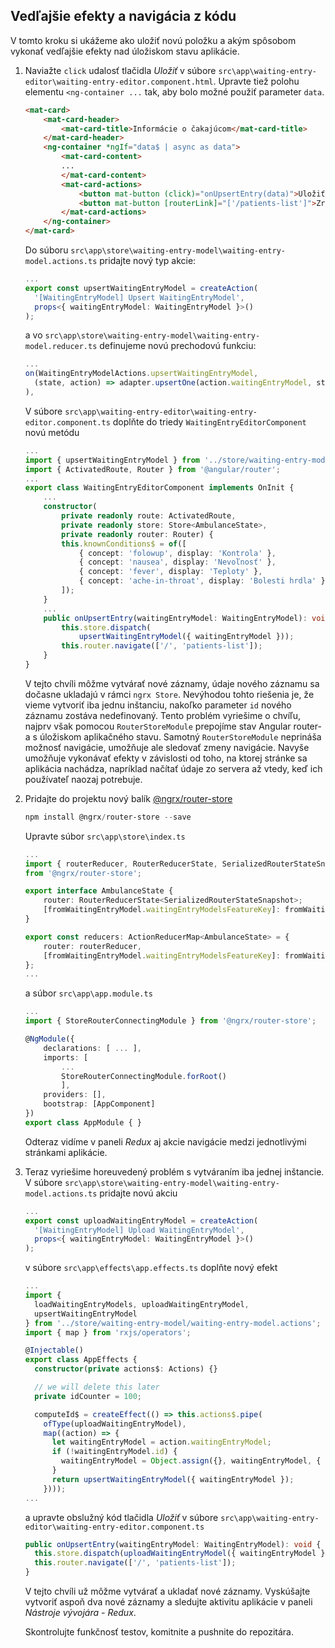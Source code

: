 ## Vedľajšie efekty a navigácia z kódu

V tomto kroku si ukážeme ako uložiť novú položku a akým spôsobom vykonať vedľajšie
efekty nad úložiskom stavu aplikácie.

1.  Naviažte `click` udalosť tlačidla _Uložiť_ v súbore `src\app\waiting-entry-editor\waiting-entry-editor.component.html`.
    Upravte tiež polohu elementu `<ng-container ...` tak, aby bolo možné použiť parameter `data`.

    ```html
    <mat-card>
        <mat-card-header>
            <mat-card-title>Informácie o čakajúcom</mat-card-title>
        </mat-card-header>
        <ng-container *ngIf="data$ | async as data">
            <mat-card-content>
            ...
            </mat-card-content>
            <mat-card-actions>
                <button mat-button (click)="onUpsertEntry(data)">Uložiť</button>
                <button mat-button [routerLink]="['/patients-list']">Zrušiť</button>
            </mat-card-actions>
        </ng-container>
    </mat-card>
    ```
    
    Do súboru `src\app\store\waiting-entry-model\waiting-entry-model.actions.ts` pridajte nový typ akcie:
    ```ts
    ...
    export const upsertWaitingEntryModel = createAction(
      '[WaitingEntryModel] Upsert WaitingEntryModel',
      props<{ waitingEntryModel: WaitingEntryModel }>()
    );
    ```
     
    a vo `src\app\store\waiting-entry-model\waiting-entry-model.reducer.ts` definujeme novú prechodovú funkciu:
    ```ts
    ...
    on(WaitingEntryModelActions.upsertWaitingEntryModel,
      (state, action) => adapter.upsertOne(action.waitingEntryModel, state)
    ),
    ```

    V súbore `src\app\waiting-entry-editor\waiting-entry-editor.component.ts` doplňte do triedy `WaitingEntryEditorComponent` novú metódu

    ```ts
    ...
    import { upsertWaitingEntryModel } from '../store/waiting-entry-model/waiting-entry-model.actions';
    import { ActivatedRoute, Router } from '@angular/router';
    ...
    export class WaitingEntryEditorComponent implements OnInit {
        ...
        constructor(
            private readonly route: ActivatedRoute,
            private readonly store: Store<AmbulanceState>,
            private readonly router: Router) {
            this.knownConditions$ = of([
                { concept: 'folowup', display: 'Kontrola' },
                { concept: 'nausea', display: 'Nevoľnosť' },
                { concept: 'fever', display: 'Teploty' },
                { concept: 'ache-in-throat', display: 'Bolesti hrdla' }
            ]);
        }
        ...
        public onUpsertEntry(waitingEntryModel: WaitingEntryModel): void {
            this.store.dispatch(
                upsertWaitingEntryModel({ waitingEntryModel }));
            this.router.navigate(['/', 'patients-list']);
        }
    }
    ```

    V tejto chvíli môžme vytvárať nové záznamy, údaje nového záznamu sa dočasne 
    ukladajú v rámci `ngrx Store`. Nevýhodou tohto riešenia je,
    že vieme vytvoriť iba jednu inštanciu, nakoľko parameter `id` nového záznamu
    zostáva nedefinovaný. Tento problém vyriešime o chvíľu, najprv však pomocou 
    `RouterStoreModule` prepojíme stav Angular router-a s úložiskom aplikačného stavu.
    Samotný `RouterStoreModule` neprináša možnosť navigácie, umožňuje ale sledovať
    zmeny navigácie.
    Navyše umožňuje vykonávať efekty v závislosti od toho, na ktorej stránke sa aplikácia
    nachádza, napríklad načítať údaje zo servera až vtedy, keď ich používateľ naozaj
    potrebuje.

2. Pridajte do projektu nový balík [@ngrx/router-store](https://ngrx.io/guide/router-store)

    ```powershell
    npm install @ngrx/router-store --save
    ```

    Upravte súbor `src\app\store\index.ts`

    ```ts
    ...
    import { routerReducer, RouterReducerState, SerializedRouterStateSnapshot }
    from '@ngrx/router-store';

    export interface AmbulanceState {
        router: RouterReducerState<SerializedRouterStateSnapshot>;
        [fromWaitingEntryModel.waitingEntryModelsFeatureKey]: fromWaitingEntryModel.State; 
    }

    export const reducers: ActionReducerMap<AmbulanceState> = {
        router: routerReducer,
        [fromWaitingEntryModel.waitingEntryModelsFeatureKey]: fromWaitingEntryModel.reducer
    };
    ...
    ```

    a súbor `src\app\app.module.ts`

    ```ts
    ...
    import { StoreRouterConnectingModule } from '@ngrx/router-store';

    @NgModule({
        declarations: [ ... ],
        imports: [
            ...
            StoreRouterConnectingModule.forRoot()
            ],
        providers: [],
        bootstrap: [AppComponent]
    })
    export class AppModule { }
    ```

    Odteraz vidíme v paneli _Redux_ aj akcie navigácie medzi jednotlivými stránkami aplikácie.

3. Teraz vyriešime horeuvedený problém s vytváraním iba jednej inštancie. 
   V súbore `src\app\store\waiting-entry-model\waiting-entry-model.actions.ts` pridajte
   novú akciu

    ```ts
    ...
    export const uploadWaitingEntryModel = createAction(
      '[WaitingEntryModel] Upload WaitingEntryModel',
      props<{ waitingEntryModel: WaitingEntryModel }>()
    );
    ```

    v súbore `src\app\effects\app.effects.ts` doplňte nový efekt

    ```ts
    ...
    import {
      loadWaitingEntryModels, uploadWaitingEntryModel,
      upsertWaitingEntryModel
    } from '../store/waiting-entry-model/waiting-entry-model.actions';
    import { map } from 'rxjs/operators';

    @Injectable()
    export class AppEffects {
      constructor(private actions$: Actions) {}

      // we will delete this later
      private idCounter = 100;

      computeId$ = createEffect(() => this.actions$.pipe(
        ofType(uploadWaitingEntryModel),
        map((action) => {
          let waitingEntryModel = action.waitingEntryModel;
          if (!waitingEntryModel.id) {
            waitingEntryModel = Object.assign({}, waitingEntryModel, { id: ++this.idCounter });
          }
          return upsertWaitingEntryModel({ waitingEntryModel });
        })));
    ...
    ```

    a upravte obslužný kód tlačidla _Uložiť_ v súbore `src\app\waiting-entry-editor\waiting-entry-editor.component.ts`

    ```ts
    public onUpsertEntry(waitingEntryModel: WaitingEntryModel): void {
      this.store.dispatch(uploadWaitingEntryModel({ waitingEntryModel }));
      this.router.navigate(['/', 'patients-list']);
    }
    ```

    V tejto chvíli už môžme vytvárať a ukladať nové záznamy. Vyskúšajte vytvoriť
    aspoň dva nové záznamy a sledujte aktivitu aplikácie v paneli _Nástroje
    vývojára - Redux_.

    Skontrolujte funkčnosť testov, komitnite a pushnite do repozitára.